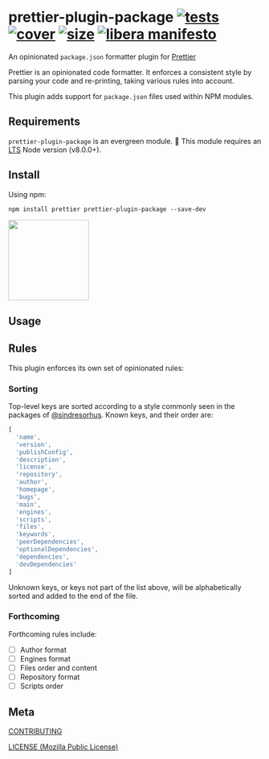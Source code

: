 [tests]: 	https://img.shields.io/circleci/project/github/shellscape/prettier-plugin-package.svg
[tests-url]: https://circleci.com/gh/shellscape/prettier-plugin-package

[cover]: https://codecov.io/gh/shellscape/prettier-plugin-package/branch/master/graph/badge.svg
[cover-url]: https://codecov.io/gh/shellscape/prettier-plugin-package

[size]: https://packagephobia.now.sh/badge?p=prettier-plugin-package
[size-url]: https://packagephobia.now.sh/result?p=prettier-plugin-package

# prettier-plugin-package [![tests][tests]][tests-url] [![cover][cover]][cover-url] [![size][size]][size-url] [![libera manifesto](https://img.shields.io/badge/libera-manifesto-lightgrey.svg)](https://liberamanifesto.com)


An opinionated `package.json` formatter plugin for [Prettier](https://prettier.io)

Prettier is an opinionated code formatter. It enforces a consistent style by parsing your code and re-printing, taking various rules into account.

This plugin adds support for `package.json` files used within NPM modules.

## Requirements

`prettier-plugin-package` is an evergreen module. 🌲 This module requires an [LTS](https://github.com/nodejs/Release) Node version (v8.0.0+).

## Install

Using npm:

```console
npm install prettier prettier-plugin-package --save-dev
```

<a href="https://www.patreon.com/shellscape">
  <img src="https://c5.patreon.com/external/logo/become_a_patron_button@2x.png" width="160">
</a>

## Usage

## Rules

This plugin enforces its own set of opinionated rules:

### Sorting

Top-level keys are sorted according to a style commonly seen in the packages of [@sindresorhus](https://github.com/sindresorhus). Known keys, and their order are:

```js
[
  'name',
  'version',
  'publishConfig',
  'description',
  'license',
  'repository',
  'author',
  'homepage',
  'bugs',
  'main',
  'engines',
  'scripts',
  'files',
  'keywords',
  'peerDependencies',
  'optionalDependencies',
  'dependencies',
  'devDependencies'
]
```

Unknown keys, or keys not part of the list above, will be alphabetically sorted and added to the end of the file.

### Forthcoming

Forthcoming rules include:

- [ ] Author format
- [ ] Engines format
- [ ] Files order and content
- [ ] Repository format
- [ ] Scripts order

## Meta

[CONTRIBUTING](./.github/CONTRIBUTING.md)

[LICENSE (Mozilla Public License)](./LICENSE)

